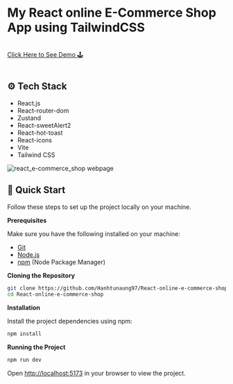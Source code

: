 # My React online E-Commerce Shop App using TailwindCSS

<div>
   <br/>
   <a href="https://sample-online-shop-react.netlify.app/" target="_blank">
   Click Here to See Demo 🕹️
  </a>
</div>
<br/>

## <a>⚙️ Tech Stack</a>

- React.js
- React-router-dom
- Zustand
- React-sweetAlert2
- React-hot-toast
- React-icons
- Vite
- Tailwind CSS
  

![react_e-commerce_shop webpage](https://github.com/Hanhtunaung97/React-online-e-commerce-shop/blob/43f70557fbe5d7984c21f6af1c801c4e87fd7004/src/assets/Cover.PNG)

## <a>🤸 Quick Start</a>

Follow these steps to set up the project locally on your machine.

**Prerequisites**

Make sure you have the following installed on your machine:

- [Git](https://git-scm.com/)
- [Node.js](https://nodejs.org/en)
- [npm](https://www.npmjs.com/) (Node Package Manager)

**Cloning the Repository**

```bash
git clone https://github.com/Hanhtunaung97/React-online-e-commerce-shop.git
cd React-online-e-commerce-shop
```

**Installation**

Install the project dependencies using npm:

```bash
npm install
```

**Running the Project**

```bash
npm run dev
```

Open [http://localhost:5173](http://localhost:5173) in your browser to view the project.
